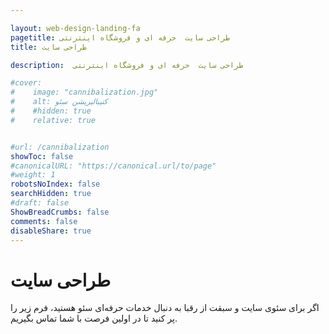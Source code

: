 ```yaml
---

layout: web-design-landing-fa
pagetitle: طراحی سایت  حرفه ای و فروشگاه اینترنتی 
title: طراحی سایت

description:  طراحی سایت  حرفه ای و فروشگاه اینترنتی 

#cover:
#    image: "cannibalization.jpg" 
#    alt: کنیبالیزیشن سئو
#    #hidden: true
#    relative: true


#url: /cannibalization
showToc: false
#canonicalURL: "https://canonical.url/to/page"
#weight: 1
robotsNoIndex: false
searchHidden: true
#draft: false
ShowBreadCrumbs: false
comments: false
disableShare: true
---
```


# طراحی سایت
اگر برای سئوی سایت و سبقت از رقبا به دنبال خدمات حرفه‌ای سئو هستید، فرم زیر را پر کنید تا در اولین فرصت با شما تماس بگیریم.

